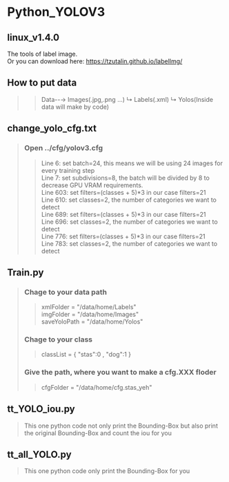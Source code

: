# Python_YOLOV3

## linux_v1.4.0
The tools of label image.<br>
Or you can download here: <a> https://tzutalin.github.io/labelImg/

## How to put data 
>>   Data--→ Images(.jpg,.png ...)
           ↳ Labels(.xml)
           ↳ Yolos(Inside data will make by code)
## change_yolo_cfg.txt
>   ### Open ../cfg/yolov3.cfg <br>
>>   Line 6: set batch=24, this means we will be using 24 images for every training step<br>
>>   Line 7: set subdivisions=8, the batch will be divided by 8 to decrease GPU VRAM requirements.<br>
>>   Line 603: set filters=(classes + 5)*3 in our case filters=21<br>
>>   Line 610: set classes=2, the number of categories we want to detect<br>
>>   Line 689: set filters=(classes + 5)*3 in our case filters=21<br>
>>   Line 696: set classes=2, the number of categories we want to detect<br>
>>   Line 776: set filters=(classes + 5)*3 in our case filters=21<br>
>>   Line 783: set classes=2, the number of categories we want to detect<br>
   
## Train.py
>  ### Chage to your data path 
>>   xmlFolder = "/data/home/Labels" <br>
>>   imgFolder = "/data/home/Images" <br>
>>   saveYoloPath = "/data/home/Yolos" <br>
>  ### Chage to your class    
>>   classList = { "stas":0 , "dog":1 } <br>
>  ### Give the path, where you want to make a cfg.XXX floder
>>   cfgFolder = "/data/home/cfg.stas_yeh" <br>

## tt_YOLO_iou.py
>  This one python code not only print the Bounding-Box but also print the original Bounding-Box and count the iou for you

## tt_all_YOLO.py
>  This one python code only print the Bounding-Box for you
